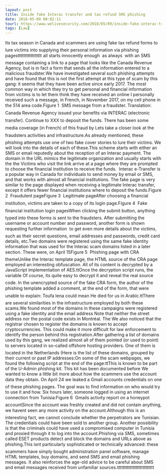 ```yaml
---
layout: post
title: Inside fake Interac transfer and tax refund SMS phishing
date: 2018-05-09 00:02:11
tourl: https://www.welivesecurity.com/2018/05/09/inside-fake-interac-transfer/
tags: [Law]
---
```

Its tax season in Canada and scammers are using fake tax refund forms to lure victims into supplying their personal information via phishing pagestttttttttttttttIt all starts innocently enough  as always  with an SMS message containing a link to a page that looks like the Canada Revenue Agency, but is in fact a form that sends all the information entered to a malicious fraudster.We have investigated several such phishing attempts and have found that this is not the first attempt at this type of scam by this gang: it seems that they have been active since early 2017. The most common way in which they try to get personal and financial information from victims is to let them think they have received an online I personally received such a message, in French, in November 2017, on my cell phone in the 514 area code.Figure 1  SMS message from a fraudster. Translation: Canada Revenue Agency issued your benefits via INTERAC (electronic transfer). Continue to XXX to deposit the funds. There has been some media coverage (in French) of this fraud by Lets take a closer look at the fraudsters activities and infrastructure.As already mentioned, these phishing attempts use one of two fake cover stories to lure their victims. We will look into the details of each of these.This scheme starts with either an SMS or email reputedly about the reception of an Interac payment. The domain in the URL mimics the legitimate organization and usually starts with the the Victims who visit the link arrive at a page where they are prompted to choose the financial institution to receive the funds.  Interac e-Transfer is a popular way in Canada for individuals to send money by email or SMS, and that works with almost all financial institutions. The fake page is very similar to the page displayed when receiving a legitimate Interac transfer, except it offers fewer financial institutions where to deposit the funds.Figure 2  Fraudulent pageFigure 3  Legitimate pageAfter choosing a financial institution, victims are taken to a copy of its login page.Figure 4  Fake financial institution login pagesWhen clicking the submit button, anything typed into these forms is sent to the fraudsters. After submitting the username or account number and password, another form is shown requesting further information  to get even more details about the victims, such as their secret questions, email addresses and passwords, credit card details, etc.Two domains were registered using the same fake identity information that was used for the Interac scam domains listed in a later section. These were, on April 15Figure 5  Phishing page with CRA themeUnlike the Interac template page, the HTML source of the CRA page employed an interesting obfuscation. All of its content is decrypted by a JavaScript implementation of AES.ttOnce the decryption script runs, the variable Of course, its quite easy to decrypt it and reveal the real source code. In the unencrypted source of the fake CRA form, the author of the phishing template added a comment, at the end of the form, that were unable to explain: Toufa lena could mean He died for us in Arabic.ttThere are several similarities in the infrastructure employed by both these scams.We found most of the domains in these campaigns were registered using a fake identity and the email address Note that neither the street address nor the postal code exists in Montréal. The We also noticed that the registrar chosen to register the domains is known to accept cryptocurrencies. This could make it more difficult for law enforcement to identify the person behind this registration.After gathering a list of domains used by this gang, we realized almost all of them pointed (or used to point) to servers located in so-called offshore hosting providers. One of them is located in the Netherlands (Here is the list of these domains, grouped by their current or past IP addresses:On some of the scam webpages, we found the following script at the end of the page:ttThis is known to be part of the U-Admin phishing kit. This kit has been documented before We wanted to know a little bit more about how the scammers use the account data they obtain. On April 24 we leaked a Gmail accounts credentials on one of these phishing pages. The goal was to find information on who would try to use it and how. Six hours later, someone logged in using an internet connection from Tunisia:Figure 6  Gmails activity report on a honeypot accountSince the account was freshly created and did not contain anything, we havent seen any more activity on the account.Although this is an interesting fact, we cannot conclude whether the perpetrators are Tunisian. The credentials could have been sold to another group. Another possibility is that the criminals could have used a compromised computer in Tunisia and proxied through it to log into the account.Phishing via SMS, sometimes called ESET products detect and block the domains and URLs above as phishing.This isnt particularly sophisticated or technically advanced: these scammers have simply bought administration panel software, manage HTML templates, buy domains, and send SMS and email phishing messages. It also reinforces the age-old advice to be careful about SMS and email messages received from unfamiliar sources.tttttttttttttttttttttttttt